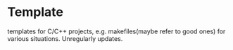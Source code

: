 # Template
templates for C/C++ projects, e.g. makefiles(maybe refer to good ones) for various situations. Unregularly updates. 
